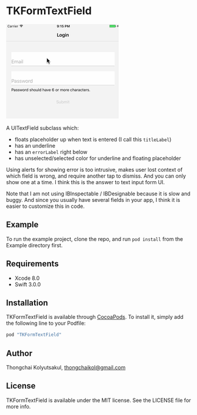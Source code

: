 # TKFormTextField

![Demo](/README/demo.gif)

A UITextField subclass which:
- floats placeholder up when text is entered (I call this `titleLabel`)
- has an underline
- has an `errorLabel` right below
- has unselected/selected color for underline and floating placeholder

Using alerts for showing error is too intrusive, makes user lost context of which field is wrong, and require another tap to dismiss. And you can only show one at a time. I think this is the answer to text input form UI.

Note that I am not using IBInspectable / IBDesignable because it is slow and buggy. And since you usually have several fields in your app, I think it is easier to customize this in code.

## Example

To run the example project, clone the repo, and run `pod install` from the Example directory first.

## Requirements

- Xcode 8.0
- Swift 3.0.0

## Installation

TKFormTextField is available through [CocoaPods](http://cocoapods.org). To install
it, simply add the following line to your Podfile:

```ruby
pod "TKFormTextField"
```

## Author

Thongchai Kolyutsakul, thongchaikol@gmail.com

## License

TKFormTextField is available under the MIT license. See the LICENSE file for more info.
